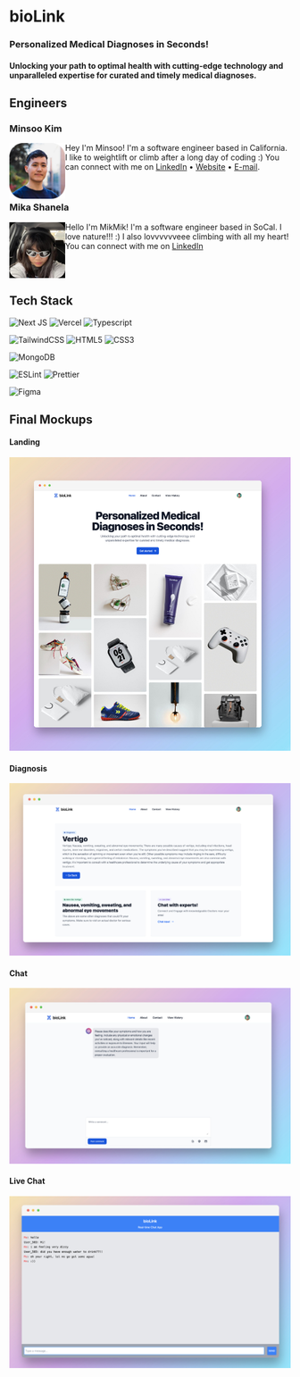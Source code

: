 # bioLink

### Personalized Medical Diagnoses in Seconds!

#### Unlocking your path to optimal health with cutting-edge technology and unparalleled expertise for curated and timely medical diagnoses.

## Engineers

### Minsoo Kim

<img align="left" src="public/minsoo.png" alt="image of Minsoo Kim" width="100" height="100">

Hey I'm Minsoo! I'm a software engineer based in California. I like to weightlift or climb after a long day of coding :) You can connect with me on [LinkedIn](https://www.linkedin.com/in/minsookime/) • [Website](https://minsoo.vercel.app/) • [E-mail](mailto:minsooerickim@gmail.com).

<br/>

### Mika Shanela

<img align="left" src="public/mika_round.jpeg" alt="image of MikMik" width="100" height="100">

Hello I'm MikMik! I'm a software engineer based in SoCal. I love nature!!! :) I also lovvvvvveee climbing with all my heart! You can connect with me on [LinkedIn](https://www.linkedin.com/in/mika-shanela/)

<br/>
<br/>

## Tech Stack

![Next JS](https://img.shields.io/badge/Next-black?style=for-the-badge&logo=next.js&logoColor=white)
![Vercel](https://img.shields.io/badge/vercel-%23000000.svg?style=for-the-badge&logo=vercel&logoColor=white)
![Typescript](https://img.shields.io/badge/TypeScript-007ACC?style=for-the-badge&logo=typescript&logoColor=white)

![TailwindCSS](https://img.shields.io/badge/tailwindcss-%2338B2AC.svg?style=for-the-badge&logo=tailwind-css&logoColor=white)
![HTML5](https://img.shields.io/badge/html5-%23E34F26.svg?&style=for-the-badge&logo=html5&logoColor=white)
![CSS3](https://img.shields.io/badge/css3-%231572B6.svg?&style=for-the-badge&logo=css3&logoColor=white)

![MongoDB](https://img.shields.io/badge/MongoDB-%234ea94b.svg?style=for-the-badge&logo=mongodb&logoColor=white)

![ESLint](https://img.shields.io/badge/ESLint-4B3263?style=for-the-badge&logo=eslint&logoColor=white)
![Prettier](https://img.shields.io/badge/prettier-1A2C34?style=for-the-badge&logo=prettier&logoColor=F7BA3E)

![Figma](https://img.shields.io/badge/figma-%23F24E1E.svg?style=for-the-badge&logo=figma&logoColor=white)

## Final Mockups

#### Landing

<p align="center">
<img src="public/mockups/landing.jpeg" alt="image of landing view">
</p>

#### Diagnosis

<p align="center">
<img src="public/mockups/diagnosis.jpeg" alt="image of diagnosis view">
</p>

#### Chat

<p align="center">
<img src="public/mockups/chat.jpeg" alt="image of chat view">
</p>

#### Live Chat

<p align="center">
<img src="public/mockups/livechat.jpeg" alt="image of live chat view">
</p>
